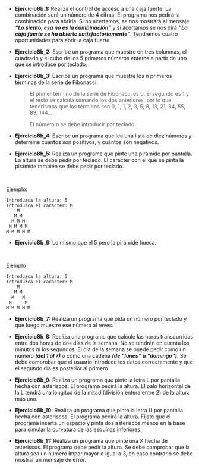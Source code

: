* **Ejercicio8b_1:** Realiza el control de acceso a una caja fuerte. La combinación será un número de 4 cifras. El programa nos pedirá la combinación para abrirla. Si no acertamos, se nos mostrará el mensaje ***“Lo siento, esa no es la combinación”*** y si acertamos se nos dirá ***“La caja fuerte se ha abierto satisfactoriamente”***. Tendremos cuatro oportunidades para abrir la caja fuerte.
  
* **Ejercicio8b_2:** Escribe un programa que muestre en tres columnas, el cuadrado y el cubo de los 5 primeros números enteros a partir de uno que se introduce por teclado.
  
* **Ejercicio8b_3:** Escribe un programa que muestre los n primeros términos de la serie de Fibonacci. 
  >El primer término de la serie de Fibonacci es 0, el segundo es 1 y el resto se calcula sumando los dos anteriores, por lo que tendríamos que los términos son 0, 1, 1, 2, 3, 5, 8, 13, 21, 34, 55, 89, 144... 
  
    >El número n se debe introducir por teclado.
  
* **Ejercicio8b_4:** Escribe un programa que lea una lista de diez números y determine cuántos son positivos, y cuántos son negativos.
  
* **Ejercicio8b_5:** Realiza un programa que pinte una pirámide por pantalla. La altura se debe pedir por teclado. El carácter con el que se pinta la pirámide también se debe pedir por teclado.
<br>

Ejemplo:
````
Introduzca la altura: 5
Introduzca el caracter: M
    M
   M M
  M M M
 M M M M
M M M M M
````  
* **Ejercicio8b_6:** Lo mismo que el 5 pero la pirámide hueca.
<br>

Ejemplo
````
Introduzca la altura: 5
Introduzca el caracter: M
    M
   M M
  M   M
 M     M
M M M M M
````
  
* **Ejercicio8b_7:** Realiza un programa que pida un número por teclado y que luego muestre ese número al revés.
  
* **Ejercicio8b_8:** Realiza una programa que calcule las horas transcurridas entre dos horas de dos días de la semana. No se tendrán en cuenta los minutos ni los segundos. El día de la semana se puede pedir como un número ***(del 1 al 7)*** o como una cadena ***(de “lunes” a “domingo”)***. Se debe comprobar que el usuario introduce los datos correctamente y que el segundo día es posterior al primero.
  
* **Ejercicio8b_9:** Realiza un programa que pinte la letra L por pantalla hecha con asteriscos. El programa pedirá la altura. El palo horizontal de la L tendrá una longitud de la mitad (división entera entre 2) de la altura más uno.
  
* **Ejercicio8b_10:** Realiza un programa que pinte la letra U por pantalla hecha con asteriscos. El programa pedirá la altura. Fíjate que el programa inserta un espacio y pinta dos asteriscos menos en la base para simular la curvatura de las esquinas inferiores.
  
* **Ejercicio8b_11:** Realiza un programa que pinte una X hecha de asteriscos. El programa debe pedir la altura. Se debe comprobar que la altura sea un número impar mayor o igual a 3, en caso contrario se debe mostrar un mensaje de error.